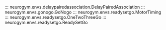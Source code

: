 ::: neurogym.envs.delaypairedassociation.DelayPairedAssociation
::: neurogym.envs.gonogo.GoNogo
::: neurogym.envs.readysetgo.MotorTiming
::: neurogym.envs.readysetgo.OneTwoThreeGo
::: neurogym.envs.readysetgo.ReadySetGo
